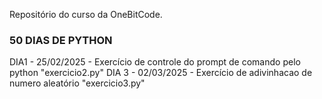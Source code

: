 Repositório do curso da OneBitCode.

### 50 DIAS DE PYTHON ###

DIA1 - 25/02/2025 - Exercício de controle do prompt de comando pelo python "exercicio2.py"
DIA 3 - 02/03/2025 - Exercício de adivinhacao de numero aleatório "exercicio3.py"